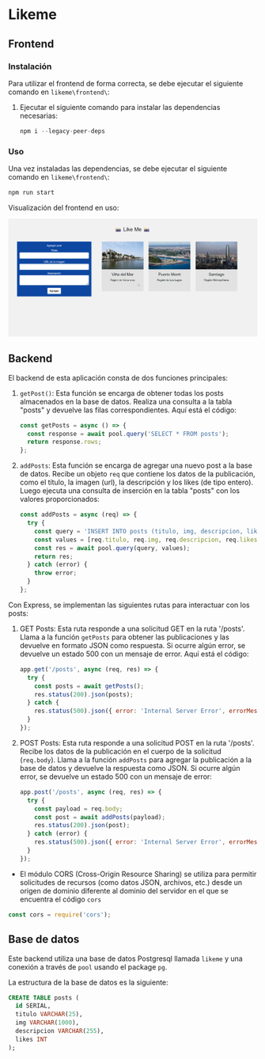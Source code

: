 # Likeme

## Frontend

### Instalación

Para utilizar el frontend de forma correcta, se debe ejecutar el siguiente comando en `likeme\frontend\`:

1. Ejecutar el siguiente comando para instalar las dependencias necesarias:
   ```javascript
   npm i --legacy-peer-deps
   ```

### Uso

Una vez instaladas las dependencias, se debe ejecutar el siguiente comando en `likeme\frontend\`:
   ```javascript
   npm run start
   ```
Visualización del frontend en uso:

![Frontend Like Me](/likeme.png)

## Backend

El backend de esta aplicación consta de dos funciones principales:

1. `getPost()`:
   Esta función se encarga de obtener todas los posts almacenados en la base de datos. Realiza una consulta a la tabla "posts" y devuelve las filas correspondientes. Aquí está el código:

   ```javascript
   const getPosts = async () => {
     const response = await pool.query('SELECT * FROM posts');
     return response.rows;
   };
   ```

2. `addPosts`:
   Esta función se encarga de agregar una nuevo post a la base de datos. Recibe un objeto `req` que contiene los datos de la publicación, como el título, la imagen (url), la descripción y los likes (de tipo entero). Luego ejecuta una consulta de inserción en la tabla "posts" con los valores proporcionados:

   ```javascript
   const addPosts = async (req) => {
     try {
       const query = 'INSERT INTO posts (titulo, img, descripcion, likes) VALUES ($1, $2, $3, $4)';
       const values = [req.titulo, req.img, req.descripcion, req.likes];
       const res = await pool.query(query, values);
       return res;
     } catch (error) {
       throw error;
     }
   };
   ```

Con Express, se implementan las siguientes rutas para interactuar con los posts:

1. GET Posts:
   Esta ruta responde a una solicitud GET en la ruta '/posts'. Llama a la función `getPosts` para obtener las publicaciones y las devuelve en formato JSON como respuesta. Si ocurre algún error, se devuelve un estado 500 con un mensaje de error. Aquí está el código:

   ```javascript
   app.get('/posts', async (req, res) => {
     try {
       const posts = await getPosts();
       res.status(200).json(posts);
     } catch {
       res.status(500).json({ error: 'Internal Server Error', errorMessage: error.message });
     }
   });
   ```

2. POST Posts:
   Esta ruta responde a una solicitud POST en la ruta '/posts'. Recibe los datos de la publicación en el cuerpo de la solicitud (`req.body`). Llama a la función `addPosts` para agregar la publicación a la base de datos y devuelve la respuesta como JSON. Si ocurre algún error, se devuelve un estado 500 con un mensaje de error:

   ```javascript
   app.post('/posts', async (req, res) => {
     try {
       const payload = req.body;
       const post = await addPosts(payload);
       res.status(200).json(post);
     } catch (error) {
       res.status(500).json({ error: 'Internal Server Error', errorMessage: error.message });
     }
   });
   ```
* El módulo CORS (Cross-Origin Resource Sharing) se utiliza para permitir solicitudes de recursos (como datos JSON, archivos, etc.) desde un origen de dominio diferente al dominio del servidor en el que se encuentra el código `cors`
```javascript
const cors = require('cors');
```

## Base de datos

Este backend utiliza una base de datos Postgresql llamada `likeme` y una conexión a través de `pool` usando el package `pg`.

La estructura de la base de datos es la siguiente: 

```sql
CREATE TABLE posts (
  id SERIAL,
  titulo VARCHAR(25),
  img VARCHAR(1000),
  descripcion VARCHAR(255),
  likes INT
);
```
